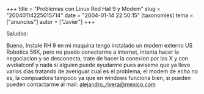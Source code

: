 +++
title = "Problemas con Linux Red Hat 9 y Modem"
slug = "20040114225015714"
date = "2004-01-14 22:50:15"
[taxonomies]
tema = ["anuncios"]
autor = ["Javier"]
+++

Saludos:

Bueno, Instale RH 9 en mi maquina tengo instalado un modem externo US
Robotics 56K, pero no puedo conectarme a internet, intenta hacer la
negociacion y se desconecta, trate de hacer la conexion por las X y con
wvdialconf y nada si alguien puede ayudarme pues aviseme que ya llevo
varios dias tratando de averiguar cual es el problema, el modem de echo
no es, la compuadora tampoco ya que en windows funciona bien, si pueden
pueden contactarme al mail: alejandro_rivera@mexico.com

